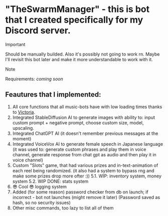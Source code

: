 # "TheSwarmManager" - this is bot that I created specifically for my Discord server.
> [!IMPORTANT]
> Should be manually builded. Also it's possibly not going to work rn.
> Maybe I'll revisit this bot later and make it more understandable to work with it.

> [!NOTE]
> Requirements: *coming soon*

## Feautures that I implemented:
1. All core functions that all music-bots have with low loading times thanks to [Victoria](https://github.com/Yucked/Victoria).
2. Integrated StableDiffusion AI to generate images with ability to: input custom prompt + negative prompt, choose custom size, model, upscaling.
3. Integrated ChatGPT AI (it doesn't remember previous messages at the moment)
4. Integrated VoiceVox AI to generate female speech in Japanese language (it was used to: generate custom phrases and play them in voice channel, generate response from chat gpt as audio and then play it in voice channel)
5. Custom "Slots" game, that had various prizes and in-text-animation of each reel being randomized. (it also had a system to bypass rng and make some prizes drop more ofter :))
5.1. WIP: inventory system, money system
5.2. WIP DONE: stats system
6. 😎 Cool 😎 logging system
7. Added (for some reason) password checker from db on launch; if incorrect - bot not launches (might remove it later) (Password saved as hash, so no security issues)
8. Other misc commands, too lazy to list all of them
